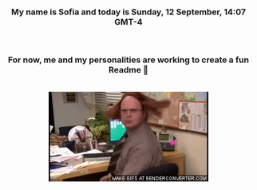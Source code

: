 


<div align="center">
<h3 >My name is Sofia and today is Sunday, 12 September, 14:07 GMT-4</h3><br>
<h3 >For now, me and my personalities are working to create a fun Readme 👋
</h3><br>
<img src='img/dwight.gif' alt='working...'/>
</div>
